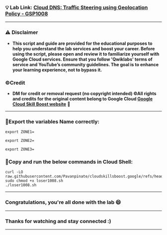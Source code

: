 
### 💡 Lab Link: [Cloud DNS: Traffic Steering using Geolocation Policy - GSP1008](https://www.cloudskillsboost.google/focuses/28525?parent=catalog)



---

### ⚠️ Disclaimer
- **This script and guide are provided for  the educational purposes to help you understand the lab services and boost your career. Before using the script, please open and review it to familiarize yourself with Google Cloud services. Ensure that you follow 'Qwiklabs' terms of service and YouTube’s community guidelines. The goal is to enhance your learning experience, not to bypass it.**

### ©Credit
- **DM for credit or removal request (no copyright intended) ©All rights and credits for the original content belong to Google Cloud [Google Cloud Skill Boost website](https://www.cloudskillsboost.google/)** 🙏

---

### 🚨Export the variables Name correctly:

```
export ZONE1=

export ZONE2=

export ZONE3=
```

### 🚨Copy and run the below commands in Cloud Shell:

```
curl -LO raw.githubusercontent.com/Pavanpinate/cloudskillsboost.google/refs/heads/main/Cloud%20DNS_%20Traffic%20Steering%20using%20Geolocation%20Policy/loser1008.sh
sudo chmod +x loser1008.sh
./loser1008.sh
```

---

### Congratulations, you're all done with the lab 😄

---


### Thanks for watching and stay connected :)
---
